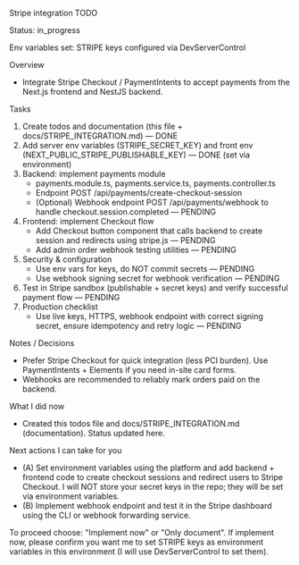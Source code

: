 Stripe integration TODO

Status: in_progress

Env variables set: STRIPE keys configured via DevServerControl

Overview
- Integrate Stripe Checkout / PaymentIntents to accept payments from the Next.js frontend and NestJS backend.

Tasks
1. Create todos and documentation (this file + docs/STRIPE_INTEGRATION.md) — DONE
2. Add server env variables (STRIPE_SECRET_KEY) and front env (NEXT_PUBLIC_STRIPE_PUBLISHABLE_KEY) — DONE (set via environment)
3. Backend: implement payments module
   - payments.module.ts, payments.service.ts, payments.controller.ts
   - Endpoint POST /api/payments/create-checkout-session
   - (Optional) Webhook endpoint POST /api/payments/webhook to handle checkout.session.completed — PENDING
4. Frontend: implement Checkout flow
   - Add Checkout button component that calls backend to create session and redirects using stripe.js — PENDING
   - Add admin order webhook testing utilities — PENDING
5. Security & configuration
   - Use env vars for keys, do NOT commit secrets — PENDING
   - Use webhook signing secret for webhook verification — PENDING
6. Test in Stripe sandbox (publishable + secret keys) and verify successful payment flow — PENDING
7. Production checklist
   - Use live keys, HTTPS, webhook endpoint with correct signing secret, ensure idempotency and retry logic — PENDING

Notes / Decisions
- Prefer Stripe Checkout for quick integration (less PCI burden). Use PaymentIntents + Elements if you need in-site card forms.
- Webhooks are recommended to reliably mark orders paid on the backend.

What I did now
- Created this todos file and docs/STRIPE_INTEGRATION.md (documentation). Status updated here.

Next actions I can take for you
- (A) Set environment variables using the platform and add backend + frontend code to create checkout sessions and redirect users to Stripe Checkout. I will NOT store your secret keys in the repo; they will be set via environment variables.
- (B) Implement webhook endpoint and test it in the Stripe dashboard using the CLI or webhook forwarding service.

To proceed choose: "Implement now" or "Only document". If implement now, please confirm you want me to set STRIPE keys as environment variables in this environment (I will use DevServerControl to set them).
